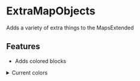 # ExtraMapObjects
Adds a variety of extra things to the MapsExtended

## Features
 - Adds colored blocks
<details>
 <summary>Current colors</summary>

  - red
  - green
  - blue
  - yellow
  - purple
  - orange
  - brown
  - pink
  - cyan
  - black
  - white
  - gray
</details>
